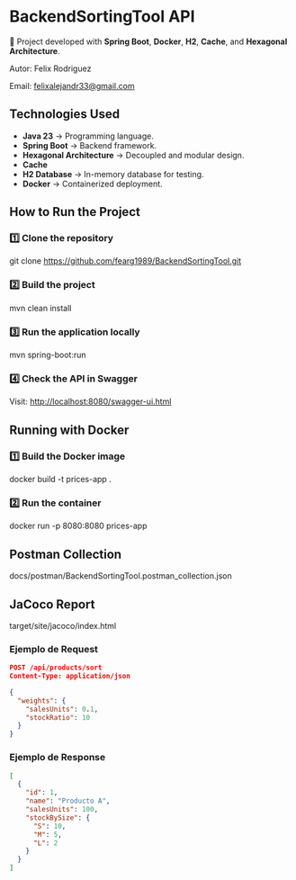 # BackendSortingTool API
🚀 Project developed with **Spring Boot**, **Docker**, **H2**, **Cache**, and **Hexagonal Architecture**.

Autor: Felix Rodriguez

Email: felixalejandr33@gmail.com

## Technologies Used
- **Java 23** → Programming language.
- **Spring Boot** → Backend framework.
- **Hexagonal Architecture** → Decoupled and modular design.
- **Cache**
- **H2 Database** → In-memory database for testing.
- **Docker** → Containerized deployment.

## How to Run the Project
### 1️⃣ Clone the repository
git clone https://github.com/fearg1989/BackendSortingTool.git

### 2️⃣ Build the project
mvn clean install

### 3️⃣ Run the application locally
mvn spring-boot:run


### 4️⃣ Check the API in Swagger
Visit: [http://localhost:8080/swagger-ui.html](http://localhost:8080/swagger-ui.html)

## Running with Docker
### 1️⃣ Build the Docker image
docker build -t prices-app .

### 2️⃣ Run the container
docker run -p 8080:8080 prices-app

## Postman Collection
docs/postman/BackendSortingTool.postman_collection.json

## JaCoco Report
target/site/jacoco/index.html

### Ejemplo de Request

```json
POST /api/products/sort
Content-Type: application/json

{
  "weights": {
    "salesUnits": 0.1,
    "stockRatio": 10
  }
}
```

### Ejemplo de Response

```json
[
  {
    "id": 1,
    "name": "Producto A",
    "salesUnits": 100,
    "stockBySize": {
      "S": 10,
      "M": 5,
      "L": 2
    }
  }
]
```
